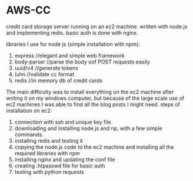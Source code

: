 # AWS-CC
credit card storage server running on an ec2 machine. written with node.js and implementing redis. basic auth is done with nginx.

libraries I use for node js (simple installation with npm):
1. express //elegant and simple web framework
2. body-parser //parse the body oof POST requests easily
3. uuid/v4 //generate tokens 
4. luhn //validate cc format
5. redis //in memory db of credit cards

The main difficulty was to install everything on the ec2 machine after writing it on my
windows computer, but because of the large scale use of ec2 machines I was able to find
all the blog posts I might need.
steps of installation on ec2:
1. connection with ssh and unique key file
2. downloading and installing node.js and np, with a few simple commands.
3. installing redis and testing it
4. copying the node.js code to the ec2 machine and installing all the
    required libraries with npm
5. installing nginx and updating the conf file
6. creating .htpasswd file for basic auth
7. testing with python requests





